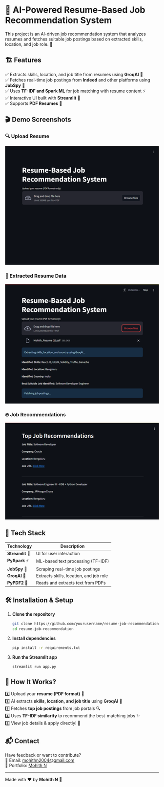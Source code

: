 # 🤖 AI-Powered Resume-Based Job Recommendation System

This project is an AI-driven job recommendation system that analyzes resumes and fetches suitable job postings based on extracted skills, location, and job role. 🚀

## 🏗️ Features

✅ Extracts skills, location, and job title from resumes using **GroqAI** 🤯  
✅ Fetches real-time job postings from **Indeed** and other platforms using **JobSpy** 🔎  
✅ Uses **TF-IDF and Spark ML** for job matching with resume content ⚡  
✅ Interactive UI built with **Streamlit** 🎨  
✅ Supports **PDF Resumes** 📄  

## 🎬 Demo Screenshots

### 🔍 Upload Resume
![Upload Resume](Snapshots/1.png)

### 📄 Extracted Resume Data
![Extracted Data](Snapshots/2.png)

### 🔥 Job Recommendations
![Job Recommendations](Snapshots/3.png)

## 🚀 Tech Stack

| Technology  | Description |
|-------------|------------|
| **Streamlit** 🎨 | UI for user interaction |
| **PySpark** ⚡ | ML-based text processing (TF-IDF) |
| **JobSpy** 🔎 | Scraping real-time job postings |
| **GroqAI** 🤖 | Extracts skills, location, and job role |
| **PyPDF2** 📄 | Reads and extracts text from PDFs |

## 🛠️ Installation & Setup

1. **Clone the repository**  
   ```bash
   git clone https://github.com/yourusername/resume-job-recommendation.git
   cd resume-job-recommendation
   ```

2. **Install dependencies**  
   ```bash
   pip install -r requirements.txt
   ```

3. **Run the Streamlit app**  
   ```bash
   streamlit run app.py
   ```

## 📌 How It Works?

1️⃣ Upload your **resume (PDF format)** 📄  
2️⃣ AI extracts **skills, location, and job title** using **GroqAI** 🤖  
3️⃣ Fetches **top job postings** from job portals 🔍  
4️⃣ Uses **TF-IDF similarity** to recommend the best-matching jobs ✨  
5️⃣ View job details & apply directly! 🚀  

## 📬 Contact

Have feedback or want to contribute?  
📧 Email: [mohithn2004@gmail.com](mailto:mohithn2004@gmail.com)  
🔗 Portfolio: [Mohith N](https://mohithnportfolio.netlify.app/)

---

Made with ❤️ by **Mohith N** 🚀
